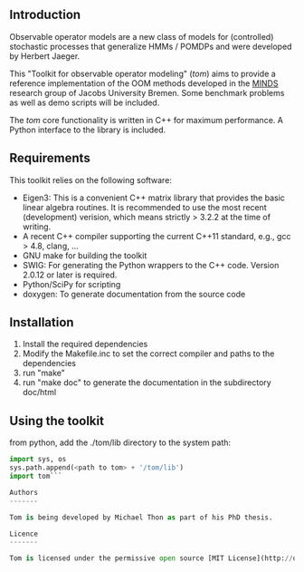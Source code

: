 Introduction
------------

Observable operator models are a new class of models for (controlled) stochastic processes that generalize HMMs / POMDPs and were developed by Herbert Jaeger.

This "Toolkit for observable operator modeling" (*tom*) aims to provide a reference implementation of the OOM methods developed in the [MINDS](minds.jacobs-university.de) research group of Jacobs University Bremen. Some benchmark problems as well as demo scripts will be included.

The *tom* core functionality is written in C++ for maximum performance. A Python interface to the library is included.

Requirements
------------

This toolkit relies on the following software:

- Eigen3: This is a convenient C++ matrix library that provides the basic
    linear algebra routines. It is recommended to use the most recent
    (development) verision, which means strictly > 3.2.2 at the time of writing.
- A recent C++ compiler supporting the current C++11 standard, e.g., gcc > 4.8, clang, ...
- GNU make for building the toolkit
- SWIG: For generating the Python wrappers to the C++ code. Version 2.0.12 or later is required.
- Python/SciPy for scripting
- doxygen: To generate documentation from the source code

Installation
------------

1. Install the required dependencies
2. Modify the Makefile.inc to set the correct compiler and paths to the dependencies
3. run "make"
4. run "make doc" to generate the documentation in the subdirectory doc/html

Using the toolkit
-----------------

from python, add the ./tom/lib directory to the system path:
```python
import sys, os
sys.path.append(<path to tom> + '/tom/lib')
import tom```

Authors
-------

Tom is being developed by Michael Thon as part of his PhD thesis.

Licence
-------

Tom is licensed under the permissive open source [MIT License](http://opensource.org/licenses/MIT).
